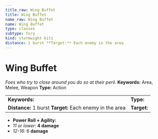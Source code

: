 ```yaml
---
title_raw: Wing Buffet
title: Wing Buffet
name_raw: Wing Buffet
name: Wing Buffet
type: classes
subtype: fury
kind: stormwight kits
distance: 1 burst **Target:** Each enemy in the area
---
```


# Wing Buffet

*Foes who try to close around you do so at their peril.* **Keywords:** Area, Melee, Weapon **Type:** Action

|                                                          |             |
| :------------------------------------------------------- | :---------- |
| **Keywords:**                                            | **Type:**   |
| **Distance:** 1 burst **Target:** Each enemy in the area | **Target:** |

- **Power Roll + Agility:**
- *11 or lower:* **4 damage**
- *12-16:* 6 **damage**
